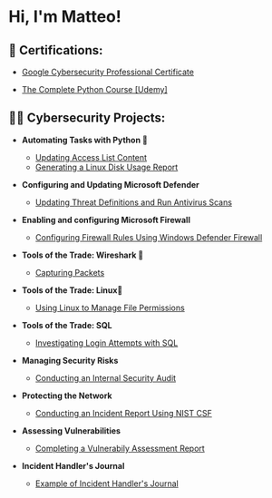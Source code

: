 <h1>Hi, I'm Matteo! <br/>

<h2>📃 Certifications:</h2>

  - [Google Cybersecurity Professional Certificate](https://drive.google.com/file/d/1SXimlyRSZp9KUcNiuj_ICkX4kaNYsEks/view?usp=sharing)
<!--  
  - [Python Script for DevOps](https://drive.google.com/drive/folders/1nuXa5i_g_Wdj9b3hW-VMcwNdn9SWhPuk)
-->  
  - [The Complete Python Course [Udemy]](https://drive.google.com/file/d/1EZRvvT-XsmGt5s_swSfhiv13wdI9LnSm/view?usp=sharing)

<h2>👨‍💻 Cybersecurity Projects:</h2>

- <b>Automating Tasks with Python 🐍</b>
  - [Updating Access List Content](https://github.com/arnius88/python_parsing)
  - [Generating a Linux Disk Usage Report](https://github.com/matteoarnetoli/disk_usage_repot_python)

- <b>Configuring and Updating Microsoft Defender</b>
  - [Updating Threat Definitions and Run Antivirus Scans](https://github.com/matteoarnetoli/update_threats)

- <b>Enabling and configuring Microsoft Firewall</b>
  - [Configuring Firewall Rules Using Windows Defender Firewall](https://github.com/matteoarnetoli/configure_firewall_rule)

- <b>Tools of the Trade: Wireshark 🦈</b>
  - [Capturing Packets](https://github.com/matteoarnetoli/packet_capture)

- <b>Tools of the Trade: Linux🐧</b>
  - [Using Linux to Manage File Permissions](https://github.com/arnius88/linux_permissions)

- <b>Tools of the Trade: SQL</b>
  - [Investigating Login Attempts with SQL](https://github.com/arnius88/sql_filters)

- <b>Managing Security Risks</b>
  - [Conducting an Internal Security Audit](https://github.com/arnius88/internal_audit)

- <b>Protecting the Network</b>
  - [Conducting an Incident Report Using NIST CSF](https://github.com/arnius88/incident_report)

- <b>Assessing Vulnerabilities</b>
  - [Completing a Vulnerabily Assessment Report](https://github.com/arnius88/vulnerability_assessment)
    
- <b>Incident Handler's Journal</b>
  - [Example of Incident Handler's Journal](https://github.com/arnius88/incident_journal)

 

<!--
<h2> 🤳 Connect with me:</h2>

[<img align="left" alt= | LinkedIn" width="22px" src="https://cdn.jsdelivr.net/npm/simple-icons@v3/icons/linkedin.svg" />][linkedin]
[<img align="left" alt= | Instagram" width="22px" src="https://cdn.jsdelivr.net/npm/simple-icons@v3/icons/instagram.svg" />][instagram]

[instagram]: https://www.instagram.com//
[linkedin]: https://linkedin.com/in/

Here are some ideas to get you started:

- 🔭 I’m currently working on ...
- 🌱 I’m currently learning ...
- 👯 I’m looking to collaborate on ...
- 🤔 I’m looking for help with ...
- 💬 Ask me about ...
- 📫 How to reach me: ...
- 😄 Pronouns: ...
- ⚡ Fun fact: ...
-->
